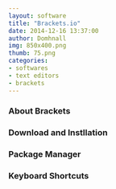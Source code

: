 ```yaml
---
layout: software
title: "Brackets.io"
date: 2014-12-16 13:37:00
author: Domhnall
img: 850x400.png
thumb: 75.png
categories: 
- softwares 
- text editors
- brackets
---
```


### About Brackets

### Download and Instllation

### Package Manager

### Keyboard Shortcuts
